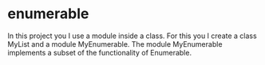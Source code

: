 # enumerable
In this project you I use a module inside a class. For this you I create a class MyList and a module MyEnumerable. The module MyEnumerable implements a subset of the functionality of Enumerable.
